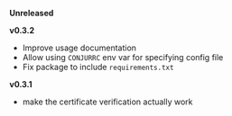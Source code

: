 **Unreleased**

**v0.3.2**
* Improve usage documentation
* Allow using `CONJURRC` env var for specifying config file
* Fix package to include `requirements.txt`

**v0.3.1**
* make the certificate verification actually work

